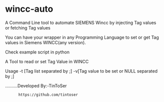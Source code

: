 # wincc-auto
A Command Line tool to automate SIEMENS Wincc by injecting Tag values or fetching Tag values

You can have your wrapper in any Programming Language to set or get Tag values in Siemens WINCC(any version).

Check example script in python

A Tool to read or set Tag Value in WINCC

Usage -t [Tag list separated by ;] -v[Tag value to be set or NULL separated by ;]

..........Developed By:-TinToSer

          https://github.com/tintoser
